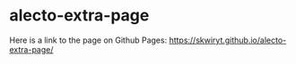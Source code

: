 # alecto-extra-page

Here is a link to the page on Github Pages:
https://skwiryt.github.io/alecto-extra-page/